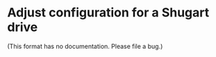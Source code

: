 <!-- This file is automatically generated. Do not edit. -->
# Adjust configuration for a Shugart drive

(This format has no documentation. Please file a bug.)
